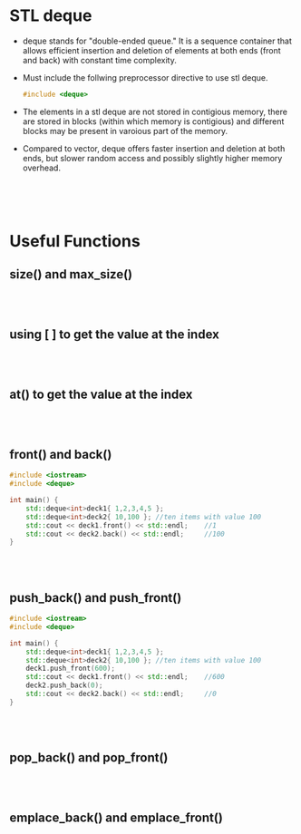 # STL deque

- deque stands for "double-ended queue." It is a sequence container that allows efficient insertion and deletion of elements at both ends (front and back) with constant time complexity.

* Must include the follwing preprocessor directive to use stl deque.

  ```cpp
  #include <deque>
  ```

* The elements in a stl deque are not stored in contigious memory, there are stored in blocks (within which memory is contigious) and different blocks may be present in varoious part of the memory.

- Compared to vector, deque offers faster insertion and deletion at both ends, but slower random access and possibly slightly higher memory overhead.

<br>
<br>
<br>

# Useful Functions

## size() and max_size()

<br>
<br>

## using [ ] to get the value at the index

<br>
<br>

## at() to get the value at the index

<br>
<br>

## front() and back()

```cpp
#include <iostream>
#include <deque>

int main() {
	std::deque<int>deck1{ 1,2,3,4,5 };
	std::deque<int>deck2{ 10,100 }; //ten items with value 100
	std::cout << deck1.front() << std::endl;	//1
	std::cout << deck2.back() << std::endl;		//100
}
```

<br>
<br>

## push_back() and push_front()

```cpp
#include <iostream>
#include <deque>

int main() {
	std::deque<int>deck1{ 1,2,3,4,5 };
	std::deque<int>deck2{ 10,100 }; //ten items with value 100
	deck1.push_front(600);
	std::cout << deck1.front() << std::endl;	//600
	deck2.push_back(0);
	std::cout << deck2.back() << std::endl;		//0
}
```

<br>
<br>

## pop_back() and pop_front()

<br>
<br>

## emplace_back() and emplace_front()

<br>
<br>
